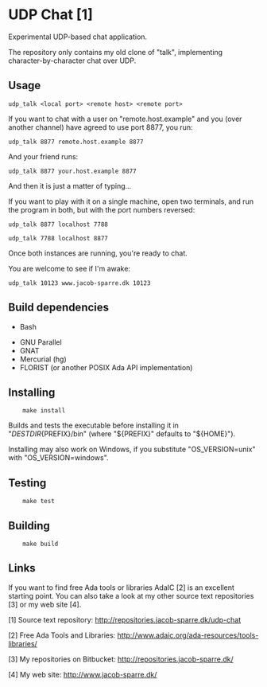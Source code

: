 UDP Chat [1]
============

Experimental UDP-based chat application.

The repository only contains my old clone of "talk", implementing
character-by-character chat over UDP.


Usage
-----

    udp_talk <local port> <remote host> <remote port>

If you want to chat with a user on "remote.host.example" and you (over
another channel) have agreed to use port 8877, you run:

    udp_talk 8877 remote.host.example 8877

And your friend runs:

    udp_talk 8877 your.host.example 8877

And then it is just a matter of typing...

If you want to play with it on a single machine, open two terminals, and
run the program in both, but with the port numbers reversed:

    udp_talk 8877 localhost 7788

    udp_talk 7788 localhost 8877

Once both instances are running, you're ready to chat.

You are welcome to see if I'm awake:

    udp_talk 10123 www.jacob-sparre.dk 10123


Build dependencies
------------------

+ Bash
* GNU Parallel
* GNAT
* Mercurial (hg)
* FLORIST (or another POSIX Ada API implementation)


Installing
----------

```
    make install
```

Builds and tests the executable before installing it in
"${DESTDIR}${PREFIX}/bin" (where "${PREFIX}" defaults to "${HOME}").

Installing may also work on Windows, if you substitute "OS_VERSION=unix" with
"OS_VERSION=windows".


Testing
-------

```
    make test
```


Building
--------

```
    make build
```


Links
-----

If you want to find free Ada tools or libraries AdaIC [2] is an excellent
starting point.  You can also take a look at my other source text
repositories [3] or my web site [4].

[1] Source text repository:
    http://repositories.jacob-sparre.dk/udp-chat

[2] Free Ada Tools and Libraries:
    http://www.adaic.org/ada-resources/tools-libraries/

[3] My repositories on Bitbucket:
    http://repositories.jacob-sparre.dk/

[4] My web site:
    http://www.jacob-sparre.dk/

